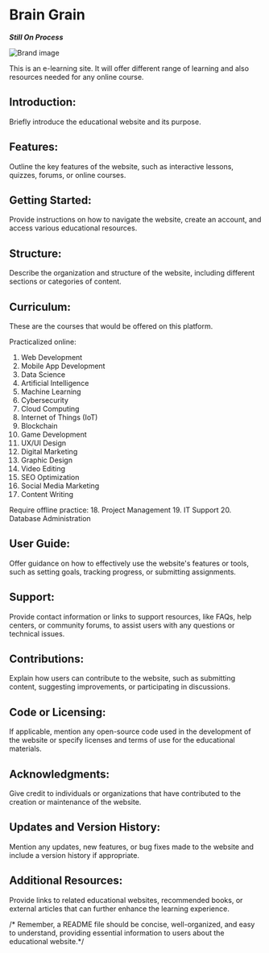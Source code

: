 # Brain Grain  
***Still On Process***

<image href="/founder.jpeg" alt="Brand image"></image>

This is an e-learning site. It will offer different range of learning and also resources needed for any online course.

## Introduction: 
Briefly introduce the educational website and its purpose.

## Features: 
Outline the key features of the website, such as interactive lessons, quizzes, forums, or online courses.

## Getting Started: 
Provide instructions on how to navigate the website, create an account, and access various educational resources.

## Structure: 
Describe the organization and structure of the website, including different sections or categories of content.

## Curriculum: 
These are the courses that would be offered on this platform.

Practicalized online:
1. Web Development 
2. Mobile App Development 
3. Data Science 
4. Artificial Intelligence 
5. Machine Learning 
6. Cybersecurity 
7. Cloud Computing 
8. Internet of Things (IoT) 
9. Blockchain 
10. Game Development 
11. UX/UI Design 
12. Digital Marketing 
13. Graphic Design 
14. Video Editing 
15. SEO Optimization 
16. Social Media Marketing 
17. Content Writing 

Require offline practice:
18. Project Management 
19. IT Support 
20. Database Administration

## User Guide: 
Offer guidance on how to effectively use the website's features or tools, such as setting goals, tracking progress, or submitting assignments.

## Support: 
Provide contact information or links to support resources, like FAQs, help centers, or community forums, to assist users with any questions or technical issues.

## Contributions: 
Explain how users can contribute to the website, such as submitting content, suggesting improvements, or participating in discussions.

## Code or Licensing: 
If applicable, mention any open-source code used in the development of the website or specify licenses and terms of use for the educational materials.

## Acknowledgments: 
Give credit to individuals or organizations that have contributed to the creation or maintenance of the website.

## Updates and Version History: 
Mention any updates, new features, or bug fixes made to the website and include a version history if appropriate.

## Additional Resources: 
Provide links to related educational websites, recommended books, or external articles that can further enhance the learning experience.

/* Remember, a README file should be concise, well-organized, and easy to understand, providing essential information to users about the educational website.*/
